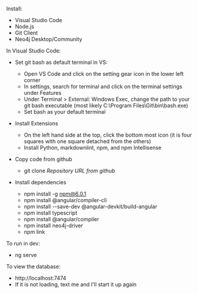 Install:
 - Visual Studio Code
 - Node.js
 - Git Client
 - Neo4j Desktop/Community

In Visual Studio Code:
 * Set git bash as default terminal in VS:
    - Open VS Code and click on the setting gear icon in the lower left corner
    - In settings, search for terminal and click on the terminal settings under Features
    - Under Terminal > External: Windows Exec, change the path to your git bash executable (most likely C:\Program Files\Git\bin\bash.exe)
    - Set bash as your default terminal

 * Install Extensions
   - On the left hand side at the top, click the bottom most icon (it is four squares with one square detached from the others)
   - Install Python, markdownlint, npm, and npm Intellisense 
   
 * Copy code from github
    - git clone *Repository URL from github*

 * Install dependencies
    - npm install -g npm@6.0.1
    - npm install @angular/compiler-cli
    - npm install --save-dev @angular-devkit/build-angular
    - npm install typescript
    - npm install @angular/compiler
    - npm install neo4j-driver
    - npm link

 To run in dev:
  - ng serve

  To view the database:
   - http://localhost:7474
   - If it is not loading, text me and I'll start it up again
